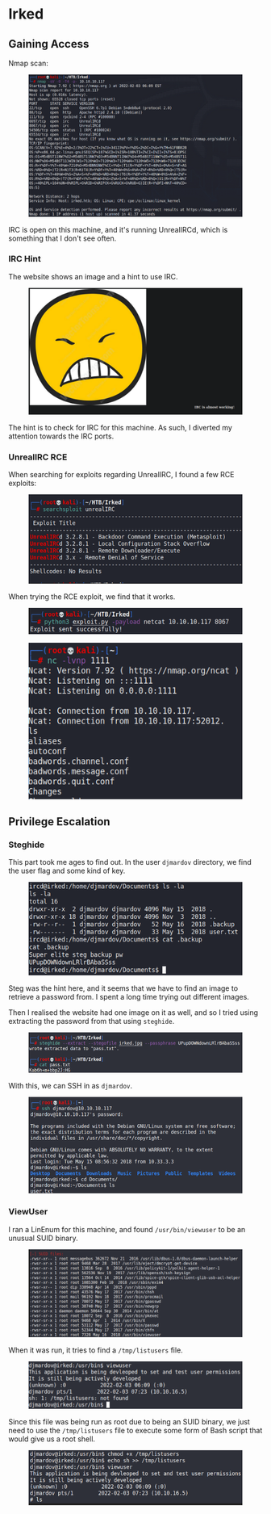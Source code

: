 # Irked

## Gaining Access

Nmap scan:

<figure><img src="../../../.gitbook/assets/image (50).png" alt=""><figcaption></figcaption></figure>

IRC is open on this machine, and it's running UnrealIRCd, which is something that I don't see often.

### IRC Hint&#x20;

The website shows an image and a hint to use IRC.

<figure><img src="../../../.gitbook/assets/image (343).png" alt=""><figcaption></figcaption></figure>

The hint is to check for IRC for this machine. As such, I diverted my attention towards the IRC ports.

### UnrealIRC RCE

When searching for exploits regarding UnrealIRC, I found a few RCE exploits:

<figure><img src="../../../.gitbook/assets/image (55).png" alt=""><figcaption></figcaption></figure>

When trying the RCE exploit, we find that it works.

<figure><img src="../../../.gitbook/assets/image (54).png" alt=""><figcaption></figcaption></figure>

<figure><img src="../../../.gitbook/assets/image (165).png" alt=""><figcaption></figcaption></figure>

## Privilege Escalation

### Steghide

This part took me ages to find out. In the user `djmardov` directory, we find the user flag and some kind of key.

<figure><img src="../../../.gitbook/assets/image (345).png" alt=""><figcaption></figcaption></figure>

Steg was the hint here, and it seems that we have to find an image to retrieve a password from. I spent a long time trying out different images.&#x20;

Then I realised the website had one image on it as well, and so I tried using extracting the password from that using `steghide`.

<figure><img src="../../../.gitbook/assets/image (344).png" alt=""><figcaption></figcaption></figure>

With this, we can SSH in as `djmardov`.

<figure><img src="../../../.gitbook/assets/image (46).png" alt=""><figcaption></figcaption></figure>

### ViewUser

I ran a LinEnum for this machine, and found `/usr/bin/viewuser` to be an unusual SUID binary.

<figure><img src="../../../.gitbook/assets/image (53) (1).png" alt=""><figcaption></figcaption></figure>

When it was run, it tries to find a `/tmp/listusers` file.

<figure><img src="../../../.gitbook/assets/image (47).png" alt=""><figcaption></figcaption></figure>

Since this file was being run as root due to being an SUID binary, we just need to use the `/tmp/listusers` file to execute some form of Bash script that would give us a root shell.

<figure><img src="../../../.gitbook/assets/image (164).png" alt=""><figcaption></figcaption></figure>
